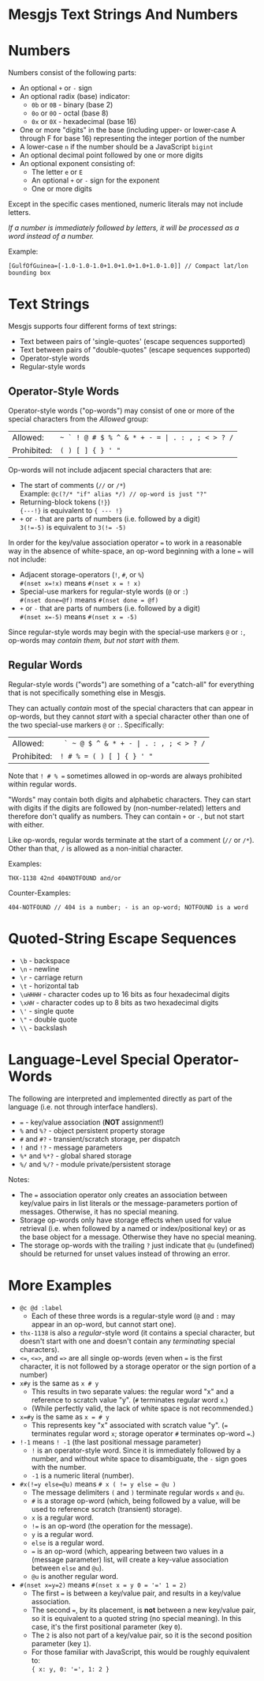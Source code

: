 # Mesgjs Text Strings And Numbers

# Numbers

Numbers consist of the following parts:

* An optional `+` or `-` sign
* An optional radix (base) indicator:
  * `0b` or `0B` - binary (base 2)
  * `0o` or `0O` - octal (base 8)
  * `0x` or `0X` - hexadecimal (base 16)
* One or more "digits" in the base (including upper- or lower-case A through F
for base 16) representing the integer portion of the number
* A lower-case `n` if the number should be a JavaScript `bigint`
* An optional decimal point followed by one or more digits
* An optional exponent consisting of:
  * The letter `e` or `E`
  * An optional `+` or `-` sign for the exponent
  * One or more digits

Except in the specific cases mentioned, numeric literals may not include
letters.

*If a number is immediately followed by letters, it will be
processed as a word instead of a number.*

Example:

```mesgjs
[GulfOfGuinea=[-1.0-1.0-1.0+1.0+1.0+1.0+1.0-1.0]] // Compact lat/lon bounding box
```

# Text Strings

Mesgjs supports four different forms of text strings:

* Text between pairs of 'single-quotes' (escape sequences supported)
* Text between pairs of "double-quotes" (escape sequences supported)
* Operator-style words
* Regular-style words

## Operator-Style Words

Operator-style words ("op-words") may consist of one or more of
the special characters from the *Allowed* group:

| | |
| --- | --- |
| Allowed: | ``~ ` ! @ # $ % ^ & * + - = \| . : , ; < > ? /`` |
| Prohibited: | `( ) [ ] { } ' "` |

Op-words will not include adjacent special characters that are:

* The start of comments (`//` or `/*`)\
Example: `@c(?/* "if" alias */) // op-word is just "?"`
* Returning-block tokens (`!}`)\
`{---!}` is equivalent to `{ --- !}`
* `+` or `-` that are parts of numbers (i.e. followed by a digit)\
`3(!=-5)` is equivalent to `3(!= -5)`

In order for the key/value association operator `=` to work
in a reasonable way in the absence of white-space, an op-word beginning
with a lone `=` will not include:

* Adjacent storage-operators (`!`, `#`, or `%`)\
`#(nset x=!x)` means `#(nset x = ! x)`
* Special-use markers for regular-style words (`@` or `:`)\
`#(nset done=@f)` means `#(nset done = @f)`
* `+` or `-` that are parts of numbers (i.e. followed by a digit)\
`#(nset x=-5)` means `#(nset x = -5)`

Since regular-style words may begin with the special-use markers
`@` or `:`, op-words may *contain them, but not start with them.*

## Regular Words

Regular-style words ("words") are something of a
"catch-all" for everything that is not specifically something else in
Mesgjs.

They can actually *contain* most of the special characters that can
appear in op-words, but they cannot *start* with a special character
other than one of the two special-use markers `@` or `:`. Specifically:

| | |
| --- | --- |
| Allowed: | `` ` ~ @ $ ^ & * + - \| . : , ; < > ? /`` |
| Prohibited: | `! # % = ( ) [ ] { } ' "` |

Note that `! # % =` sometimes allowed in op-words are always prohibited
within regular words.

"Words" may contain both digits and alphabetic characters. They can start
with digits if the digits are followed by (non-number-related) letters and
therefore don't qualify as numbers. They can contain `+` or `-`, but not
start with either.

Like op-words, regular words terminate at the start of a comment
(`//` or `/*`). Other than that, `/` is allowed as a non-initial character.

Examples:

```mesgjs
THX-1138 42nd 404NOTFOUND and/or
```

Counter-Examples:

```mesgjs
404-NOTFOUND // 404 is a number; - is an op-word; NOTFOUND is a word
```

# Quoted-String Escape Sequences

- `\b` \- backspace
- `\n` \- newline
- `\r` \- carriage return
- `\t` \- horizontal tab
- `\u`_`HHHH`_ \- character codes up to 16 bits as four hexadecimal digits
- `\x`_`HH`_ \- character codes up to 8 bits as two hexadecimal digits
- `\'` \- single quote
- `\"` \- double quote
- `\\` \- backslash


# Language-Level Special Operator-Words

The following are interpreted and implemented directly as part of the
language (i.e. not through interface handlers).

* `=` - key/value association (**NOT** assignment!)
* `%` and `%?` - object persistent property storage
* `#` and `#?` - transient/scratch storage, per dispatch
* `!` and `!?` - message parameters
* `%*` and `%*?` - global shared storage
* `%/` and `%/?` - module private/persistent storage

Notes:

* The `=` association operator only creates an association between key/value
pairs in list literals or the message-parameters portion of messages.
Otherwise, it has no special meaning.
* Storage op-words only have storage effects when used for value retrieval
(i.e. when followed by a named or index/positional key) or as the base object
for a message. Otherwise they have no special meaning.
* The storage op-words with the trailing `?` just indicate that `@u`
(undefined) should be returned for unset values instead of throwing an error.

# More Examples

* `@c @d :label`
  * Each of these three words is a regular-style word (`@` and `:` may
  appear in an op-word, but cannot start one).
* `thx-1138` is also a *regular*-style word (it contains a special
character, but doesn't start with one and doesn't contain any
*terminating* special characters).
* `<=`, `<=>`, and `=>` are all single op-words (even when `=` is the first
character, it is not followed by a storage operator or the sign portion of a
number)
* `x#y` is the same as `x # y`
  * This results in two separate values: the regular word "x" and a reference
  to scratch value "y". (`#` terminates regular word `x`.)
  * (While perfectly valid, the lack of white space is not recommended.)
* `x=#y` is the same as `x = # y`
  * This represents key "x" associated with scratch value "y".
  (`=` terminates regular word `x`; storage operator `#` terminates op-word `=`.)
* `!-1` means `! -1` (the last positional message parameter)
  * `!` is an operator-style word. Since it is immediately followed by a
  number, and without white space to disambiguate, the `-` sign goes with
  the number.
  * `-1` is a numeric literal (number).
* `#x(!=y else=@u)` means `# x ( != y else = @u )`
  * The message delimiters `(` and `)` terminate regular words `x` and `@u`.
  * `#` is a storage op-word (which, being followed by a value, will be used
  to reference scratch (transient) storage).
  * `x` is a regular word.
  * `!=` is an op-word (the operation for the message).
  * `y` is a regular word.
  * `else` is a regular word.
  * `=` is an op-word (which, appearing between two values in a
  (message parameter) list, will create a key-value association between
  `else` and `@u`).
  * `@u` is another regular word.
* `#(nset x=y=2)` means `#(nset x = y 0 = '=' 1 = 2)`
  * The first `=` is between a key/value pair, and results in a key/value
  association.
  * The second `=`, by its placement, is **not** between a new key/value pair,
  so it is equivalent to a quoted string (no special meaning). In this case,
  it's the first positional parameter (key `0`).
  * The `2` is also not part of a key/value pair, so it is the second
  position parameter (key `1`).
  * For those familiar with JavaScript, this would be roughly equivalent to:\
  `{ x: y, 0: '=', 1: 2 }`
